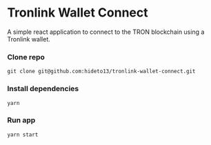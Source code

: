 # Tronlink Wallet Connect

A simple react application to connect to the TRON blockchain using a Tronlink wallet.

### Clone repo

```
git clone git@github.com:hideto13/tronlink-wallet-connect.git
```

### Install dependencies

```
yarn
```

### Run app

```
yarn start
```
